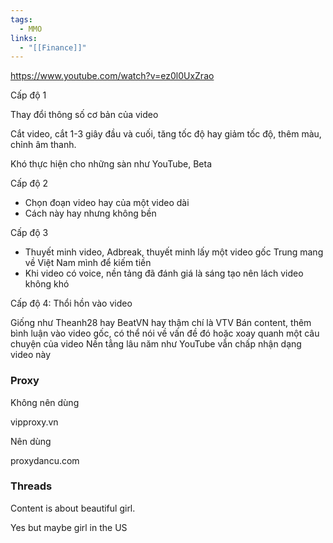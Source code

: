 ```yaml
---
tags:
  - MMO
links:
  - "[[Finance]]"
---
```

https://www.youtube.com/watch?v=ez0l0UxZrao

Cấp độ 1

Thay đổi thông số cơ bản của video

Cắt video, cắt 1-3 giây đầu và cuối, tăng tốc độ hay giảm tốc độ, thêm màu, chỉnh âm thanh.

Khó thực hiện cho những sàn như YouTube, Beta

Cấp độ 2

- Chọn đoạn video hay của một video dài
- Cách này hay nhưng không bền

Cấp độ 3

- Thuyết minh video, Adbreak, thuyết minh lấy một video gốc Trung mang về Việt Nam mình để kiếm tiền
- Khi video có voice, nền tảng đã đánh giá là sáng tạo nên lách video không khó

Cấp độ 4: Thổi hồn vào video

Giống như Theanh28 hay BeatVN hay thậm chí là VTV
Bán content, thêm bình luận vào video gốc, có thể nói về vấn đề đó hoặc xoay quanh một câu chuyện của video
Nền tẳng lâu năm như YouTube vẫn chấp nhận dạng video này

### Proxy

Không nên dùng 

vipproxy.vn

Nên dùng 

proxydancu.com

### Threads

Content is about beautiful girl.

Yes but maybe girl in the US